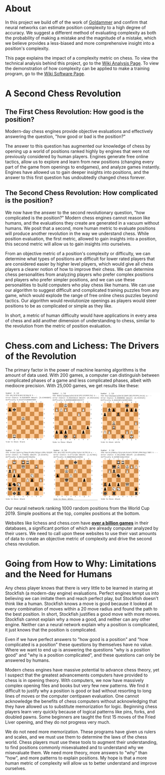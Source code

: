 About
====
In this project we build off of the work of [Goldammer](https://github.com/cgoldammer/chess-analysis/blob/master/position_sharpness.ipynb) and confirm that neural networks can estimate position complexity to a high degree of accuracy. We suggest a different method of evaluating complexity as both the probability of making a mistake and the magnitude of a mistake, which we believe provides a less-biased and more comprehensive insight into a position's complexity.

This page explains the impact of a complexity metric on chess. To view the technical analysis behind this project, go to the [Wiki Analysis Page](https://github.com/Amethyst-Cat/ChessComplexity/wiki/Analysis). To view the demonstration of how complexity can be applied to make a training program, go to the [Wiki Software Page](https://github.com/Amethyst-Cat/ChessComplexity/wiki/Software).

A Second Chess Revolution
====
The First Chess Revolution: How good is the position?
----
Modern-day chess engines provide objective evaluations and effectively answering the question, "how good or bad is the position?" 

The answer to this question has augmented our knowledge of chess by opening up a world of positions ranked highly by engines that were not previously considered by human players. Engines generate free online tactics, allow us to explore and learn from new positions (changing every part of the game from openings to endgames), and analyze games instantly. Engines have allowed us to gain deeper insights into positions, and the answer to this first question has undoubtedly changed chess forever.

The Second Chess Revolution: How complicated is the position?
----
We now have the answer to the second revolutionary question, "how complicated is the position?" Modern chess engines cannot reason like humans, and the evaluations they create are generated in a vacuum without humans. We posit that a second, more human metric to evaluate positions will produce another revolution in the way we understand chess. While position evaluation, the first metric, allowed to gain insights into a position, this second metric will allow us to gain insights into ourselves.

From an objective metric of a position's complexity or difficulty, we can determine what types of positions are difficult for lower rated players that are considered easier by higher level players, which would give all chess players a clearer notion of how to improve their chess. We can determine chess personalities from analyzing players who prefer complex positions and players who prefer simpler positions, and we can use these personalities to build computers who play chess like humans. We can use our algorithm to suggest difficult and complicated training puzzles from any game, which would explode the range of free online chess puzzles beyond tactics. Our algorithm would revolutionize openings as players would steer positions to be as complicated or simple as they like. 

In short, a metric of human difficulty would have applications in every area of chess and add another dimension of understanding to chess, similar to the revolution from the metric of position evaluation.

Chess.com and Lichess: The Drivers of the Revolution
====
The primary factor in the power of machine learning algorithms is the amount of data used. With 200 games, a computer can distinguish between complicated phases of a game and less complicated phases, albeit with mediocre precision. With 25,000 games, we get results like these:

![](https://github.com/Amethyst-Cat/ChessComplexity/blob/master/images/hardeasypositions.png)

Our neural network ranking 1000 random positions from the World Cup 2019. Simple positions at the top, complex positions at the bottom.

Websites like lichess and chess.com have [**over a billion games**](https://database.lichess.org/) in their databases, a significant portion of which are already computer analyzed by their users. We need to call upon these websites to use their vast amounts of data to create an objective metric of complexity and drive the second chess revolution.

Going from How to Why: Limitations and the Need for Humans
====
Any chess player knows that there is very little to be learned in staring at Stockfish (a modern-day engine) evaluations. Perfect engines tempt us into believing we can imitate them and reach perfect play, but Stockfish doesn't think like a human. Stockfish knows a move is good because it looked at every combination of moves within a 20 move radius and found the path to the best position. In short, Stockfish justifies a good move with more moves. Stockfish cannot explain why a move a good, and neither can any other engine. Neither can a neural network explain why a position is complicated, it just knows that the position is complicated.

Even if we have perfect answers to "how good is a position" and "how complicated is a position" these questions by themselves have no value. Where we want to end up is answering the questions "why is a position good" and "why is a position complicated", and these questions can only be answered by humans. 

Modern chess engines have massive potential to advance chess theory, yet I suspect that the greatest advancements computers have provided to chess is in opening theory. With computers, we now have massively complex opening files and books but very few new patterns. We find it difficult to justify why a position is good or bad without resorting to long lines of moves or the computer centipawn evaluation. One cannot acknowledge the benefits of chess computers without acknowledging that they have allowed us to substitute memorization for logic. Beginning chess players learn very quickly because of logical patterns like pins, forks, and doubled pawns. Some beginners are taught the first 15 moves of the Fried Liver opening, and they do not progress very much.

We do not need more memorization. These programs have given us rulers and scales, and we must use them to determine the laws of the chess world. Chess players must use these tools to augment their understanding, to find positions commonly misevaluated and to understand why we misevaluate them. We need more theory, more answers to "why" than "how", and more patterns to explain positions. My hope is that a more human metric of complexity will allow us to better understand and improve ourselves.

